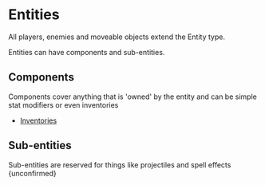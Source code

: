 # Entities

All players, enemies and moveable objects extend the Entity type.

Entities can have components and sub-entities.

## Components

Components cover anything that is 'owned' by the entity and can be simple stat modifiers or 
even inventories

* [Inventories](./Inventories.md)

## Sub-entities

Sub-entities are reserved for things like projectiles and spell effects {unconfirmed}